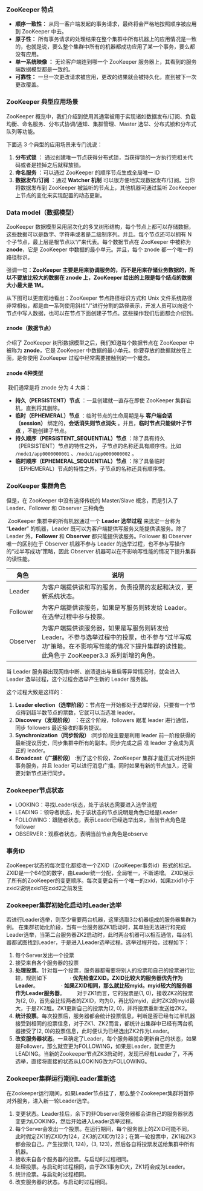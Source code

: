 ### ZooKeeper 特点

- **顺序一致性：** 从同一客户端发起的事务请求，最终将会严格地按照顺序被应用到 ZooKeeper 中去。
- **原子性：** 所有事务请求的处理结果在整个集群中所有机器上的应用情况是一致的，也就是说，要么整个集群中所有的机器都成功应用了某一个事务，要么都没有应用。
- **单一系统映像 ：** 无论客户端连到哪一个 ZooKeeper 服务器上，其看到的服务端数据模型都是一致的。
- **可靠性：** 一旦一次更改请求被应用，更改的结果就会被持久化，直到被下一次更改覆盖。

###  ZooKeeper 典型应用场景

ZooKeeper 概览中，我们介绍到使用其通常被用于实现诸如数据发布/订阅、负载均衡、命名服务、分布式协调/通知、集群管理、Master 选举、分布式锁和分布式队列等功能。

下面选 3 个典型的应用场景来专门说说：

1. **分布式锁** ： 通过创建唯一节点获得分布式锁，当获得锁的一方执行完相关代码或者是挂掉之后就释放锁。
2. **命名服务** ：可以通过 ZooKeeper 的顺序节点生成全局唯一 ID
3. **数据发布/订阅** ：通过 **Watcher 机制** 可以很方便地实现数据发布/订阅。当你将数据发布到 ZooKeeper 被监听的节点上，其他机器可通过监听 ZooKeeper 上节点的变化来实现配置的动态更新。



### Data model（数据模型）

ZooKeeper 数据模型采用层次化的多叉树形结构，每个节点上都可以存储数据，这些数据可以是数字、字符串或者是二级制序列。并且。每个节点还可以拥有 N 个子节点，最上层是根节点以“/”来代表。每个数据节点在 ZooKeeper 中被称为 **znode**，它是 ZooKeeper 中数据的最小单元。并且，每个 znode 都一个唯一的路径标识。

强调一句：**ZooKeeper 主要是用来协调服务的，而不是用来存储业务数据的，所以不要放比较大的数据在 znode 上，ZooKeeper 给出的上限是每个结点的数据大小最大是 1M。**

从下图可以更直观地看出：ZooKeeper 节点路径标识方式和 Unix 文件系统路径非常相似，都是由一系列使用斜杠"/"进行分割的路径表示，开发人员可以向这个节点中写人数据，也可以在节点下面创建子节点。这些操作我们后面都会介绍到。

#### 	znode（数据节点）

介绍了 ZooKeeper 树形数据模型之后，我们知道每个数据节点在 ZooKeeper 中被称为 **znode**，它是 ZooKeeper 中数据的最小单元。你要存放的数据就放在上面，是你使用 ZooKeeper 过程中经常需要接触到的一个概念。

#### 	znode 4种类型

​	我们通常是将 znode 分为 4 大类：

- **持久（PERSISTENT）节点** ：一旦创建就一直存在即使 ZooKeeper 集群宕机，直到将其删除。
- **临时（EPHEMERAL）节点** ：临时节点的生命周期是与 **客户端会话（session）** 绑定的，**会话消失则节点消失** 。并且，**临时节点只能做叶子节点** ，不能创建子节点。
- **持久顺序（PERSISTENT_SEQUENTIAL）节点** ：除了具有持久（PERSISTENT）节点的特性之外， 子节点的名称还具有顺序性。比如 `/node1/app0000000001` 、`/node1/app0000000002` 。
- **临时顺序（EPHEMERAL_SEQUENTIAL）节点** ：除了具备临时（EPHEMERAL）节点的特性之外，子节点的名称还具有顺序性。



### ZooKeeper 集群角色

但是，在 ZooKeeper 中没有选择传统的 Master/Slave 概念，而是引入了 Leader、Follower 和 Observer 三种角色

​	ZooKeeper 集群中的所有机器通过一个 **Leader 选举过程** 来选定一台称为 “**Leader**” 的机器，Leader 既可以为客户端提供写服务又能提供读服务。除了 Leader 外，**Follower** 和 **Observer** 都只能提供读服务。Follower 和 Observer 唯一的区别在于 Observer 机器不参与 Leader 的选举过程，也不参与写操作的“过半写成功”策略，因此 Observer 机器可以在不影响写性能的情况下提升集群的读性能。

| 角色     | 说明                                                         |
| -------- | ------------------------------------------------------------ |
| Leader   | 为客户端提供读和写的服务，负责投票的发起和决议，更新系统状态。 |
| Follower | 为客户端提供读服务，如果是写服务则转发给 Leader。在选举过程中参与投票。 |
| Observer | 为客户端提供读服务器，如果是写服务则转发给 Leader。不参与选举过程中的投票，也不参与“过半写成功”策略。在不影响写性能的情况下提升集群的读性能。此角色于 ZooKeeper3.3 系列新增的角色。 |

当 Leader 服务器出现网络中断、崩溃退出与重启等异常情况时，就会进入 Leader 选举过程，这个过程会选举产生新的 Leader 服务器。

这个过程大致是这样的：

1. **Leader election（选举阶段）**：节点在一开始都处于选举阶段，只要有一个节点得到超半数节点的票数，它就可以当选准 leader。
2. **Discovery（发现阶段）** ：在这个阶段，followers 跟准 leader 进行通信，同步 followers 最近接收的事务提议。
3. **Synchronization（同步阶段）** :同步阶段主要是利用 leader 前一阶段获得的最新提议历史，同步集群中所有的副本。同步完成之后 准 leader 才会成为真正的 leader。
4. **Broadcast（广播阶段）** :到了这个阶段，ZooKeeper 集群才能正式对外提供事务服务，并且 leader 可以进行消息广播。同时如果有新的节点加入，还需要对新节点进行同步。

### Zookeeper节点状态

- LOOKING：寻找Leader状态，处于该状态需要进入选举流程
- LEADING：领导者状态，处于该状态的节点说明是角色已经是Leader
- FOLLOWING：跟随者状态，表示Leader已经选举出来，当前节点角色是follower
- OBSERVER：观察者状态，表明当前节点角色是observe



### 事务ID

ZooKeeper状态的每次变化都接收一个ZXID（ZooKeeper事务id）形式的标记。ZXID是一个64位的数字，由Leader统一分配，全局唯一，不断递增。
ZXID展示了所有的ZooKeeper的变更顺序。每次变更会有一个唯一的zxid，如果zxid1小于zxid2说明zxid1在zxid2之前发生



### Zookeeper集群初始化启动时Leader选举

若进行Leader选举，则至少需要两台机器，这里选取3台机器组成的服务器集群为例。
在集群初始化阶段，当有一台服务器ZK1启动时，其单独无法进行和完成Leader选举，当第二台服务器ZK2启动时，此时两台机器可以相互通信，每台机器都试图找到Leader，于是进入Leader选举过程。选举过程开始，过程如下：

1. 每个Server发出一个投票
2. 接受来自各个服务器的投票
3.  **处理投票**。针对每一个投票，服务器都需要将别人的投票和自己的投票进行比较，规则如下
   　　　　· **优先检查ZXID。ZXID比较大的服务器优先作为Leader**。
   　　　　· **如果ZXID相同，那么就比较myid。myid较大的服务器作为Leader服务器**。
   　　对于ZK1而言，它的投票是(1, 0)，接收ZK2的投票为(2, 0)，首先会比较两者的ZXID，均为0，再比较myid，此时ZK2的myid最大，于是ZK2胜。ZK1更新自己的投票为(2, 0)，并将投票重新发送给ZK2。
4.  **统计投票**。每次投票后，服务器都会统计投票信息，判断是否已经有过半机器接受到相同的投票信息，对于ZK1、ZK2而言，都统计出集群中已经有两台机器接受了(2, 0)的投票信息，此时便认为已经选出ZK2作为Leader。
5.  **改变服务器状态**。一旦确定了Leader，每个服务器就会更新自己的状态，如果是Follower，那么就变更为FOLLOWING，如果是Leader，就变更为LEADING。当新的Zookeeper节点ZK3启动时，发现已经有Leader了，不再选举，直接将直接的状态从LOOKING改为FOLLOWING。



### Zookeeper集群运行期间Leader重新选

在Zookeeper运行期间，如果Leader节点挂了，那么整个Zookeeper集群将暂停对外服务，进入新一轮Leader选举。



1.  变更状态。Leader挂后，余下的非Observer服务器都会讲自己的服务器状态变更为LOOKING，然后开始进入Leader选举过程。
2.  每个Server会发出一个投票。在运行期间，每个服务器上的ZXID可能不同，此时假定ZK1的ZXID为124，ZK3的ZXID为123；在第一轮投票中，ZK1和ZK3都会投自己，产生投票(1, 124)，(3, 123)，然后各自将投票发送给集群中所有机器。
3.  接收来自各个服务器的投票。与启动时过程相同。
4.  处理投票。与启动时过程相同，由于ZK1事务ID大，ZK1将会成为Leader。
5.  统计投票。与启动时过程相同。
6.  改变服务器的状态。与启动时过程相同。
